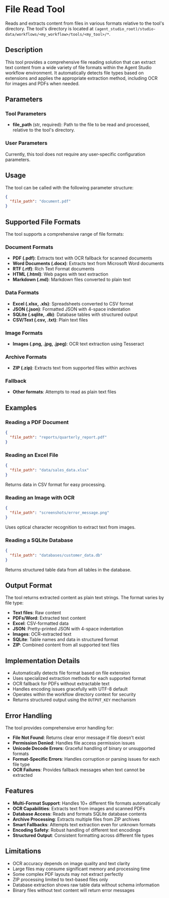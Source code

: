 # File Read Tool

Reads and extracts content from files in various formats relative to the tool's directory. The tool's directory is located at `(agent_studio_root)/studio-data/workflows/<my_workflow>/tools/<my_tool>/*`.

## Description

This tool provides a comprehensive file reading solution that can extract text content from a wide variety of file formats within the Agent Studio workflow environment. It automatically detects file types based on extensions and applies the appropriate extraction method, including OCR for images and PDFs when needed.

## Parameters

### Tool Parameters

- **file_path** (str, required): Path to the file to be read and processed, relative to the tool's directory.

### User Parameters

Currently, this tool does not require any user-specific configuration parameters.

## Usage

The tool can be called with the following parameter structure:

```json
{
  "file_path": "document.pdf"
}
```

## Supported File Formats

The tool supports a comprehensive range of file formats:

### Document Formats
- **PDF (.pdf)**: Extracts text with OCR fallback for scanned documents
- **Word Documents (.docx)**: Extracts text from Microsoft Word documents
- **RTF (.rtf)**: Rich Text Format documents
- **HTML (.html)**: Web pages with text extraction
- **Markdown (.md)**: Markdown files converted to plain text

### Data Formats
- **Excel (.xlsx, .xls)**: Spreadsheets converted to CSV format
- **JSON (.json)**: Formatted JSON with 4-space indentation
- **SQLite (.sqlite, .db)**: Database tables with structured output
- **CSV/Text (.csv, .txt)**: Plain text files

### Image Formats
- **Images (.png, .jpg, .jpeg)**: OCR text extraction using Tesseract

### Archive Formats
- **ZIP (.zip)**: Extracts text from supported files within archives

### Fallback
- **Other formats**: Attempts to read as plain text files

## Examples

### Reading a PDF Document
```json
{
  "file_path": "reports/quarterly_report.pdf"
}
```

### Reading an Excel File
```json
{
  "file_path": "data/sales_data.xlsx"
}
```
Returns data in CSV format for easy processing.

### Reading an Image with OCR
```json
{
  "file_path": "screenshots/error_message.png"
}
```
Uses optical character recognition to extract text from images.

### Reading a SQLite Database
```json
{
  "file_path": "databases/customer_data.db"
}
```
Returns structured table data from all tables in the database.

## Output Format

The tool returns extracted content as plain text strings. The format varies by file type:

- **Text files**: Raw content
- **PDFs/Word**: Extracted text content
- **Excel**: CSV-formatted data
- **JSON**: Pretty-printed JSON with 4-space indentation
- **Images**: OCR-extracted text
- **SQLite**: Table names and data in structured format
- **ZIP**: Combined content from all supported text files


## Implementation Details

- Automatically detects file format based on file extension
- Uses specialized extraction methods for each supported format
- OCR fallback for PDFs without extractable text
- Handles encoding issues gracefully with UTF-8 default
- Operates within the workflow directory context for security
- Returns structured output using the `OUTPUT_KEY` mechanism

## Error Handling

The tool provides comprehensive error handling for:

- **File Not Found**: Returns clear error message if file doesn't exist
- **Permission Denied**: Handles file access permission issues
- **Unicode Decode Errors**: Graceful handling of binary or unsupported formats
- **Format-Specific Errors**: Handles corruption or parsing issues for each file type
- **OCR Failures**: Provides fallback messages when text cannot be extracted

## Features

- **Multi-Format Support**: Handles 10+ different file formats automatically
- **OCR Capabilities**: Extracts text from images and scanned PDFs
- **Database Access**: Reads and formats SQLite database contents
- **Archive Processing**: Extracts multiple files from ZIP archives
- **Smart Fallbacks**: Attempts text extraction even for unknown formats
- **Encoding Safety**: Robust handling of different text encodings
- **Structured Output**: Consistent formatting across different file types

## Limitations

- OCR accuracy depends on image quality and text clarity
- Large files may consume significant memory and processing time
- Some complex PDF layouts may not extract perfectly
- ZIP processing limited to text-based files only
- Database extraction shows raw table data without schema information
- Binary files without text content will return error messages
